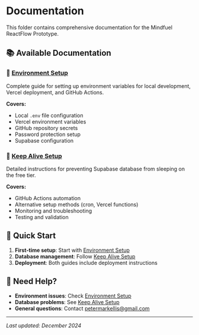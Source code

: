 # Documentation

This folder contains comprehensive documentation for the Mindfuel ReactFlow Prototype.

## 📚 Available Documentation

### 🔧 [Environment Setup](./ENVIRONMENT_SETUP.md)
Complete guide for setting up environment variables for local development, Vercel deployment, and GitHub Actions.

**Covers:**
- Local `.env` file configuration
- Vercel environment variables
- GitHub repository secrets
- Password protection setup
- Supabase configuration

### 🏓 [Keep Alive Setup](./KEEP_ALIVE_SETUP.md)
Detailed instructions for preventing Supabase database from sleeping on the free tier.

**Covers:**
- GitHub Actions automation
- Alternative setup methods (cron, Vercel functions)
- Monitoring and troubleshooting
- Testing and validation

## 🚀 Quick Start

1. **First-time setup**: Start with [Environment Setup](./ENVIRONMENT_SETUP.md)
2. **Database management**: Follow [Keep Alive Setup](./KEEP_ALIVE_SETUP.md)
3. **Deployment**: Both guides include deployment instructions

## 🎯 Need Help?

- **Environment issues**: Check [Environment Setup](./ENVIRONMENT_SETUP.md)
- **Database problems**: See [Keep Alive Setup](./KEEP_ALIVE_SETUP.md)
- **General questions**: Contact petermarkellis@gmail.com

---

*Last updated: December 2024*
